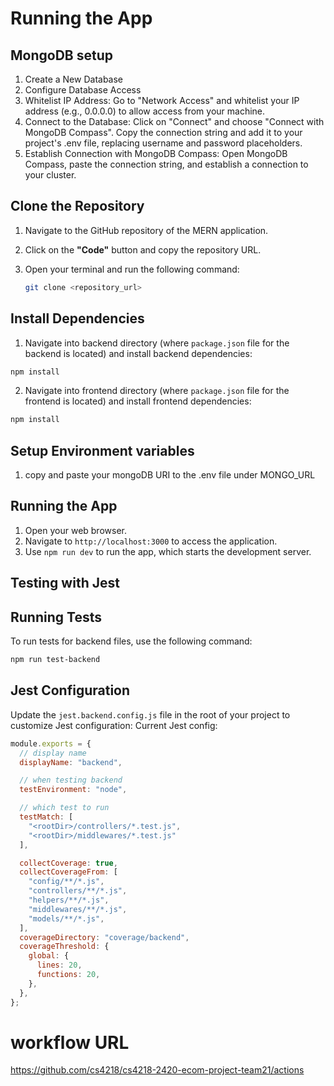 # Running the App
## MongoDB setup
1. Create a New Database
2. Configure Database Access
3. Whitelist IP Address:
Go to "Network Access" and whitelist your IP address (e.g., 0.0.0.0) to allow access from your machine.
4. Connect to the Database:
Click on "Connect" and choose "Connect with MongoDB Compass".
Copy the connection string and add it to your project's .env file, replacing username and password placeholders.
5. Establish Connection with MongoDB Compass:
Open MongoDB Compass, paste the connection string, and establish a connection to your cluster.

## Clone the Repository
1. Navigate to the GitHub repository of the MERN application.
2. Click on the **"Code"** button and copy the repository URL.
3. Open your terminal and run the following command:

   ```sh
   git clone <repository_url>

## Install Dependencies
1. Navigate into backend directory (where `package.json` file for the backend is located) and install backend dependencies:
```sh
npm install
```
2. Navigate into frontend directory (where `package.json` file for the frontend is located) and install frontend dependencies:
```sh
npm install
```
## Setup Environment variables
1. copy and paste your mongoDB URI to the .env file under MONGO_URL

## Running the App
1. Open your web browser.
2. Navigate to `http://localhost:3000` to access the application.
3. Use `npm run dev` to run the app, which starts the development server.


## Testing with Jest
## Running Tests
To run tests for backend files, use the following command:
```sh
npm run test-backend
```

## Jest Configuration

Update the `jest.backend.config.js` file in the root of your project to customize Jest configuration:
Current Jest config:
```js
module.exports = {
  // display name
  displayName: "backend",

  // when testing backend
  testEnvironment: "node",

  // which test to run
  testMatch: [
    "<rootDir>/controllers/*.test.js", 
    "<rootDir>/middlewares/*.test.js"
  ],

  collectCoverage: true,
  collectCoverageFrom: [
    "config/**/*.js",
    "controllers/**/*.js",
    "helpers/**/*.js",
    "middlewares/**/*.js",
    "models/**/*.js",
  ],
  coverageDirectory: "coverage/backend",
  coverageThreshold: {
    global: {
      lines: 20,
      functions: 20,
    },
  },
};
```
# workflow URL
https://github.com/cs4218/cs4218-2420-ecom-project-team21/actions
